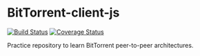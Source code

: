 # BitTorrent-client-js

[![Build Status](https://travis-ci.org/protoman92/BitTorrent-client-js.svg?branch=master)](https://travis-ci.org/protoman92/BitTorrent-client-js)
[![Coverage Status](https://coveralls.io/repos/github/protoman92/BitTorrent-client-js/badge.svg?branch=master)](https://coveralls.io/github/protoman92/BitTorrent-client-js?branch=master)

Practice repository to learn BitTorrent peer-to-peer architectures.
